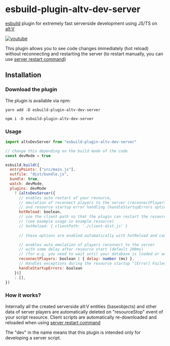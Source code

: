 # esbuild-plugin-altv-dev-server

[esbuild](https://esbuild.github.io/) plugin for extremely fast serverside development using JS/TS on [alt:V](https://altv.mp)

[![youtube](http://img.youtube.com/vi/pbezU0NRTLk/0.jpg)](http://www.youtube.com/watch?v=pbezU0NRTLk)

This plugin allows you to see code changes immediately (hot reload) without reconnecting and restarting the server 
(to restart manually, you can use [server restart command](https://docs.altv.mp/articles/commandlineargs.html#server-commands))

## Installation

### Download the plugin

The plugin is available via npm:

```
yarn add -D esbuild-plugin-altv-dev-server
```
```
npm i -D esbuild-plugin-altv-dev-server
```

### Usage

```js
import altvDevServer from "esbuild-plugin-altv-dev-server"

// change this depending on the build mode of the code
const devMode = true

esbuild.build({
  entryPoints: ["src/main.js"],
  outfile: "dist/bundle.js",
  bundle: true,
  watch: devMode,
  plugins: devMode 
    ? [altvDevServer({
      // enables auto restart of your resource,
      // emulation of reconnect players to the server (reconnectPlayers option) 
      // and resource startup error handling (handleStartupErrors option)
      hotReload: boolean,
      // use the client path so that the plugin can restart the resource when client code changes
      // (see example usage in example resource)
      // hotReload: { clientPath: './client-dist.js' }
      
      // these options are enabled automatically with hotReload and can be omitted:

      // enables auto emulation of players reconnect to the server
      // with some delay after resource start (default 200ms)
      // (for e.g. you need to wait until your database is loaded or any other async stuff)
      reconnectPlayers: boolean | { delay: number (ms) },
      // Handles exceptions during the resource startup "[Error] Failed to load resource <name>"
      handleStartupErrors: boolean
    })]
    : [],
})
```

### How it works?
Internally all the created serverside alt:V entities (baseobjects) and other data of server players are automatically deleted
on "resourceStop" event of your script resource.
Client scripts are automatically re-downloaded and reloaded when using [server restart command](https://docs.altv.mp/articles/commandlineargs.html#server-commands)

The "dev" in the name means that this plugin is intended only for developing a server script. 
